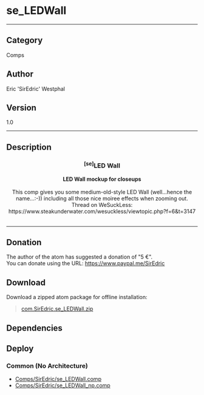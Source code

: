 # se_LEDWall
___

## Category
Comps

## Author
Eric 'SirEdric' Westphal

## Version
1.0

___

## Description
<h3 align="center"><sup>&#91;se&#93;</sup>LED Wall</h3><p align="center"><strong>LED Wall mockup for closeups</strong>
<br><br>This comp gives you some medium-old-style LED Wall (well...hence the name...:-))
including all those nice moiree effects when zooming out.<br>
Thread on WeSuckLess: https://www.steakunderwater.com/wesuckless/viewtopic.php?f=6&t=3147<br><br>

___

## Donation
The author of the atom has suggested a donation of "5 €".  
You can donate using the URL: <a href="https://www.paypal.me/SirEdric">https://www.paypal.me/SirEdric</a>

## Download

Download a zipped atom package for offline installation:
> [com.SirEdric.se_LEDWall.zip](https://gitlab.com/WeSuckLess/Reactor/-/archive/master/Reactor-master.zip?path=Atoms/com.SirEdric.se_LEDWall)  

## Dependencies

## Deploy

### Common (No Architecture)

<ul>
<li><a href="https://gitlab.com/WeSuckLess/Reactor/-/blob/master/Atoms/com.SirEdric.se_LEDWall/Comps/SirEdric/se_LEDWall.comp?ref_type=heads">Comps/SirEdric/se_LEDWall.comp</a></li>
<li><a href="https://gitlab.com/WeSuckLess/Reactor/-/blob/master/Atoms/com.SirEdric.se_LEDWall/Comps/SirEdric/se_LEDWall_np.comp?ref_type=heads">Comps/SirEdric/se_LEDWall_np.comp</a></li>
</ul>
